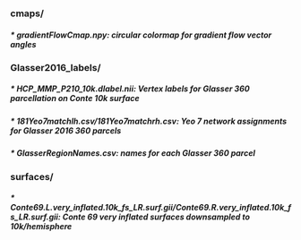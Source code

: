 ### cmaps/
#####   * gradientFlowCmap.npy: circular colormap for gradient flow vector angles

### Glasser2016_labels/
#####   * HCP_MMP_P210_10k.dlabel.nii: Vertex labels for Glasser 360 parcellation on Conte 10k surface
#####   * 181Yeo7matchlh.csv/181Yeo7matchrh.csv: Yeo 7 network assignments for Glasser 2016 360 parcels
#####   * GlasserRegionNames.csv: names for each Glasser 360 parcel

### surfaces/
#####   * Conte69.L.very_inflated.10k_fs_LR.surf.gii/Conte69.R.very_inflated.10k_fs_LR.surf.gii: Conte 69 very inflated surfaces downsampled to 10k/hemisphere
